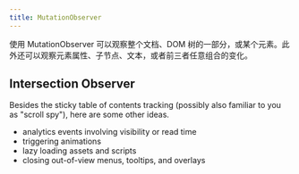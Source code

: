 ```yaml
---
title: MutationObserver
---
```


使用 MutationObserver 可以观察整个文档、DOM 树的一部分，或某个元素。此外还可以观察元素属性、子节点、文本，或者前三者任意组合的变化。

## Intersection Observer

Besides the sticky table of contents tracking (possibly also familiar to you as "scroll spy"), here are some other ideas.

- analytics events involving visibility or read time
- triggering animations
- lazy loading assets and scripts
- closing out-of-view menus, tooltips, and overlays
